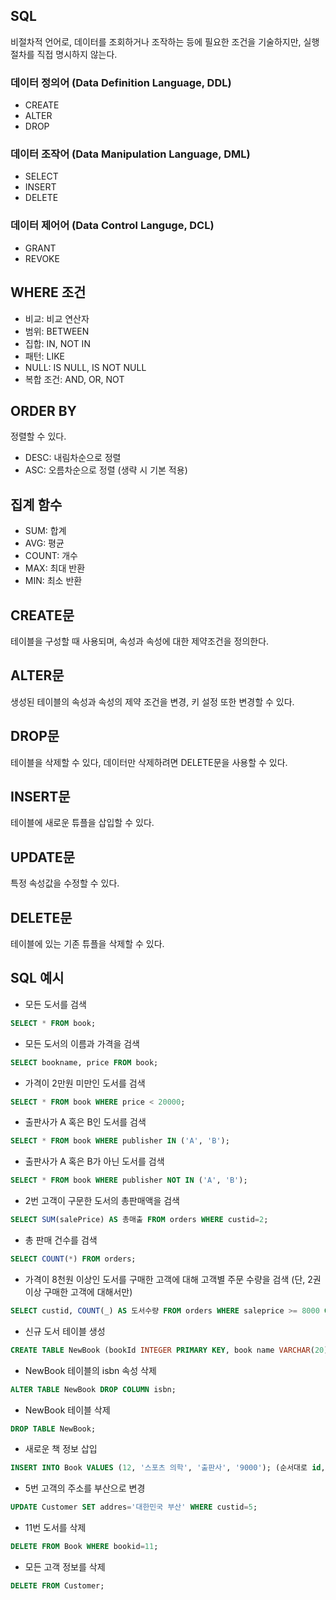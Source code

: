 ## SQL

비절차적 언어로, 데이터를 조회하거나 조작하는 등에 필요한 조건을 기술하지만, 실행 절차를 직접 명시하지 않는다.

### 데이터 정의어 (Data Definition Language, DDL)

-   CREATE
-   ALTER
-   DROP

### 데이터 조작어 (Data Manipulation Language, DML)

-   SELECT
-   INSERT
-   DELETE

### 데이터 제어어 (Data Control Languge, DCL)

-   GRANT
-   REVOKE

## WHERE 조건

-   비교: 비교 연산자
-   범위: BETWEEN
-   집합: IN, NOT IN
-   패턴: LIKE
-   NULL: IS NULL, IS NOT NULL
-   복합 조건: AND, OR, NOT

## ORDER BY

정렬할 수 있다.

-   DESC: 내림차순으로 정렬
-   ASC: 오름차순으로 정렬 (생략 시 기본 적용)

## 집계 함수

-   SUM: 합계
-   AVG: 평균
-   COUNT: 개수
-   MAX: 최대 반환
-   MIN: 최소 반환

## CREATE문

테이블을 구성할 때 사용되며, 속성과 속성에 대한 제약조건을 정의한다.

## ALTER문

생성된 테이블의 속성과 속성의 제약 조건을 변경, 키 설정 또한 변경할 수 있다.

## DROP문

테이블을 삭제할 수 있다, 데이터만 삭제하려면 DELETE문을 사용할 수 있다.

## INSERT문

테이블에 새로운 튜플을 삽입할 수 있다.

## UPDATE문

특정 속성값을 수정할 수 있다.

## DELETE문

테이블에 있는 기존 튜플을 삭제할 수 있다.

## SQL 예시

- 모든 도서를 검색  
```sql
SELECT * FROM book;
```

- 모든 도서의 이름과 가격을 검색
```sql
SELECT bookname, price FROM book;
```

- 가격이 2만원 미만인 도서를 검색
```sql
SELECT * FROM book WHERE price < 20000;
```

- 출판사가 A 혹은 B인 도서를 검색
```sql
SELECT * FROM book WHERE publisher IN ('A', 'B');
```

- 출판사가 A 혹은 B가 아닌 도서를 검색  
```sql
SELECT * FROM book WHERE publisher NOT IN ('A', 'B');
```

- 2번 고객이 구문한 도서의 총판매액을 검색  
```sql
SELECT SUM(salePrice) AS 총매출 FROM orders WHERE custid=2;
```

- 총 판매 건수를 검색  
```sql
SELECT COUNT(*) FROM orders;
```

- 가격이 8천원 이상인 도서를 구매한 고객에 대해 고객별 주문 수량을 검색 (단, 2권 이상 구매한 고객에 대해서만)  
```sql
SELECT custid, COUNT(_) AS 도서수량 FROM orders WHERE saleprice >= 8000 GROUP BY custid HAVING COUNT(_) >= 2;
```

- 신규 도서 테이블 생성  
```sql
CREATE TABLE NewBook (bookId INTEGER PRIMARY KEY, book name VARCHAR(20), PRICE INTEGER);
```

- NewBook 테이블의 isbn 속성 삭제  
```sql
ALTER TABLE NewBook DROP COLUMN isbn;
```

- NewBook 테이블 삭제  
```sql
DROP TABLE NewBook;
```

- 새로운 책 정보 삽입  
```sql
INSERT INTO Book VALUES (12, '스포츠 의학', '출판사', '9000'); (순서대로 id, 제목, 출판사, 가격)
```

- 5번 고객의 주소를 부산으로 변경  
```sql
UPDATE Customer SET addres='대한민국 부산' WHERE custid=5;
```

- 11번 도서를 삭제  
```sql
DELETE FROM Book WHERE bookid=11;
```

- 모든 고객 정보를 삭제  
```sql
DELETE FROM Customer;
```
